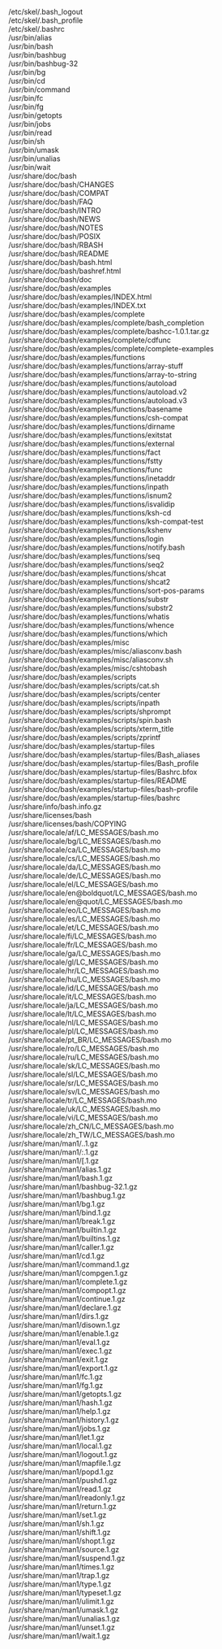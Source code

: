/etc/skel/.bash\_logout  
/etc/skel/.bash\_profile  
/etc/skel/.bashrc  
/usr/bin/alias  
/usr/bin/bash  
/usr/bin/bashbug  
/usr/bin/bashbug-32  
/usr/bin/bg  
/usr/bin/cd  
/usr/bin/command  
/usr/bin/fc  
/usr/bin/fg  
/usr/bin/getopts  
/usr/bin/jobs  
/usr/bin/read  
/usr/bin/sh  
/usr/bin/umask  
/usr/bin/unalias  
/usr/bin/wait  
/usr/share/doc/bash  
/usr/share/doc/bash/CHANGES  
/usr/share/doc/bash/COMPAT  
/usr/share/doc/bash/FAQ  
/usr/share/doc/bash/INTRO  
/usr/share/doc/bash/NEWS  
/usr/share/doc/bash/NOTES  
/usr/share/doc/bash/POSIX  
/usr/share/doc/bash/RBASH  
/usr/share/doc/bash/README  
/usr/share/doc/bash/bash.html  
/usr/share/doc/bash/bashref.html  
/usr/share/doc/bash/doc  
/usr/share/doc/bash/examples  
/usr/share/doc/bash/examples/INDEX.html  
/usr/share/doc/bash/examples/INDEX.txt  
/usr/share/doc/bash/examples/complete  
/usr/share/doc/bash/examples/complete/bash\_completion  
/usr/share/doc/bash/examples/complete/bashcc-1.0.1.tar.gz  
/usr/share/doc/bash/examples/complete/cdfunc  
/usr/share/doc/bash/examples/complete/complete-examples  
/usr/share/doc/bash/examples/functions  
/usr/share/doc/bash/examples/functions/array-stuff  
/usr/share/doc/bash/examples/functions/array-to-string  
/usr/share/doc/bash/examples/functions/autoload  
/usr/share/doc/bash/examples/functions/autoload.v2  
/usr/share/doc/bash/examples/functions/autoload.v3  
/usr/share/doc/bash/examples/functions/basename  
/usr/share/doc/bash/examples/functions/csh-compat  
/usr/share/doc/bash/examples/functions/dirname  
/usr/share/doc/bash/examples/functions/exitstat  
/usr/share/doc/bash/examples/functions/external  
/usr/share/doc/bash/examples/functions/fact  
/usr/share/doc/bash/examples/functions/fstty  
/usr/share/doc/bash/examples/functions/func  
/usr/share/doc/bash/examples/functions/inetaddr  
/usr/share/doc/bash/examples/functions/inpath  
/usr/share/doc/bash/examples/functions/isnum2  
/usr/share/doc/bash/examples/functions/isvalidip  
/usr/share/doc/bash/examples/functions/ksh-cd  
/usr/share/doc/bash/examples/functions/ksh-compat-test  
/usr/share/doc/bash/examples/functions/kshenv  
/usr/share/doc/bash/examples/functions/login  
/usr/share/doc/bash/examples/functions/notify.bash  
/usr/share/doc/bash/examples/functions/seq  
/usr/share/doc/bash/examples/functions/seq2  
/usr/share/doc/bash/examples/functions/shcat  
/usr/share/doc/bash/examples/functions/shcat2  
/usr/share/doc/bash/examples/functions/sort-pos-params  
/usr/share/doc/bash/examples/functions/substr  
/usr/share/doc/bash/examples/functions/substr2  
/usr/share/doc/bash/examples/functions/whatis  
/usr/share/doc/bash/examples/functions/whence  
/usr/share/doc/bash/examples/functions/which  
/usr/share/doc/bash/examples/misc  
/usr/share/doc/bash/examples/misc/aliasconv.bash  
/usr/share/doc/bash/examples/misc/aliasconv.sh  
/usr/share/doc/bash/examples/misc/cshtobash  
/usr/share/doc/bash/examples/scripts  
/usr/share/doc/bash/examples/scripts/cat.sh  
/usr/share/doc/bash/examples/scripts/center  
/usr/share/doc/bash/examples/scripts/inpath  
/usr/share/doc/bash/examples/scripts/shprompt  
/usr/share/doc/bash/examples/scripts/spin.bash  
/usr/share/doc/bash/examples/scripts/xterm\_title  
/usr/share/doc/bash/examples/scripts/zprintf  
/usr/share/doc/bash/examples/startup-files  
/usr/share/doc/bash/examples/startup-files/Bash\_aliases  
/usr/share/doc/bash/examples/startup-files/Bash\_profile  
/usr/share/doc/bash/examples/startup-files/Bashrc.bfox  
/usr/share/doc/bash/examples/startup-files/README  
/usr/share/doc/bash/examples/startup-files/bash-profile  
/usr/share/doc/bash/examples/startup-files/bashrc  
/usr/share/info/bash.info.gz  
/usr/share/licenses/bash  
/usr/share/licenses/bash/COPYING  
/usr/share/locale/af/LC\_MESSAGES/bash.mo  
/usr/share/locale/bg/LC\_MESSAGES/bash.mo  
/usr/share/locale/ca/LC\_MESSAGES/bash.mo  
/usr/share/locale/cs/LC\_MESSAGES/bash.mo  
/usr/share/locale/da/LC\_MESSAGES/bash.mo  
/usr/share/locale/de/LC\_MESSAGES/bash.mo  
/usr/share/locale/el/LC\_MESSAGES/bash.mo  
/usr/share/locale/en@boldquot/LC\_MESSAGES/bash.mo  
/usr/share/locale/en@quot/LC\_MESSAGES/bash.mo  
/usr/share/locale/eo/LC\_MESSAGES/bash.mo  
/usr/share/locale/es/LC\_MESSAGES/bash.mo  
/usr/share/locale/et/LC\_MESSAGES/bash.mo  
/usr/share/locale/fi/LC\_MESSAGES/bash.mo  
/usr/share/locale/fr/LC\_MESSAGES/bash.mo  
/usr/share/locale/ga/LC\_MESSAGES/bash.mo  
/usr/share/locale/gl/LC\_MESSAGES/bash.mo  
/usr/share/locale/hr/LC\_MESSAGES/bash.mo  
/usr/share/locale/hu/LC\_MESSAGES/bash.mo  
/usr/share/locale/id/LC\_MESSAGES/bash.mo  
/usr/share/locale/it/LC\_MESSAGES/bash.mo  
/usr/share/locale/ja/LC\_MESSAGES/bash.mo  
/usr/share/locale/lt/LC\_MESSAGES/bash.mo  
/usr/share/locale/nl/LC\_MESSAGES/bash.mo  
/usr/share/locale/pl/LC\_MESSAGES/bash.mo  
/usr/share/locale/pt\_BR/LC\_MESSAGES/bash.mo  
/usr/share/locale/ro/LC\_MESSAGES/bash.mo  
/usr/share/locale/ru/LC\_MESSAGES/bash.mo  
/usr/share/locale/sk/LC\_MESSAGES/bash.mo  
/usr/share/locale/sl/LC\_MESSAGES/bash.mo  
/usr/share/locale/sr/LC\_MESSAGES/bash.mo  
/usr/share/locale/sv/LC\_MESSAGES/bash.mo  
/usr/share/locale/tr/LC\_MESSAGES/bash.mo  
/usr/share/locale/uk/LC\_MESSAGES/bash.mo  
/usr/share/locale/vi/LC\_MESSAGES/bash.mo  
/usr/share/locale/zh\_CN/LC\_MESSAGES/bash.mo  
/usr/share/locale/zh\_TW/LC\_MESSAGES/bash.mo  
/usr/share/man/man1/..1.gz  
/usr/share/man/man1/:.1.gz  
/usr/share/man/man1/[.1.gz  
/usr/share/man/man1/alias.1.gz  
/usr/share/man/man1/bash.1.gz  
/usr/share/man/man1/bashbug-32.1.gz  
/usr/share/man/man1/bashbug.1.gz  
/usr/share/man/man1/bg.1.gz  
/usr/share/man/man1/bind.1.gz  
/usr/share/man/man1/break.1.gz  
/usr/share/man/man1/builtin.1.gz  
/usr/share/man/man1/builtins.1.gz  
/usr/share/man/man1/caller.1.gz  
/usr/share/man/man1/cd.1.gz  
/usr/share/man/man1/command.1.gz  
/usr/share/man/man1/compgen.1.gz  
/usr/share/man/man1/complete.1.gz  
/usr/share/man/man1/compopt.1.gz  
/usr/share/man/man1/continue.1.gz  
/usr/share/man/man1/declare.1.gz  
/usr/share/man/man1/dirs.1.gz  
/usr/share/man/man1/disown.1.gz  
/usr/share/man/man1/enable.1.gz  
/usr/share/man/man1/eval.1.gz  
/usr/share/man/man1/exec.1.gz  
/usr/share/man/man1/exit.1.gz  
/usr/share/man/man1/export.1.gz  
/usr/share/man/man1/fc.1.gz  
/usr/share/man/man1/fg.1.gz  
/usr/share/man/man1/getopts.1.gz  
/usr/share/man/man1/hash.1.gz  
/usr/share/man/man1/help.1.gz  
/usr/share/man/man1/history.1.gz  
/usr/share/man/man1/jobs.1.gz  
/usr/share/man/man1/let.1.gz  
/usr/share/man/man1/local.1.gz  
/usr/share/man/man1/logout.1.gz  
/usr/share/man/man1/mapfile.1.gz  
/usr/share/man/man1/popd.1.gz  
/usr/share/man/man1/pushd.1.gz  
/usr/share/man/man1/read.1.gz  
/usr/share/man/man1/readonly.1.gz  
/usr/share/man/man1/return.1.gz  
/usr/share/man/man1/set.1.gz  
/usr/share/man/man1/sh.1.gz  
/usr/share/man/man1/shift.1.gz  
/usr/share/man/man1/shopt.1.gz  
/usr/share/man/man1/source.1.gz  
/usr/share/man/man1/suspend.1.gz  
/usr/share/man/man1/times.1.gz  
/usr/share/man/man1/trap.1.gz  
/usr/share/man/man1/type.1.gz  
/usr/share/man/man1/typeset.1.gz  
/usr/share/man/man1/ulimit.1.gz  
/usr/share/man/man1/umask.1.gz  
/usr/share/man/man1/unalias.1.gz  
/usr/share/man/man1/unset.1.gz  
/usr/share/man/man1/wait.1.gz  
